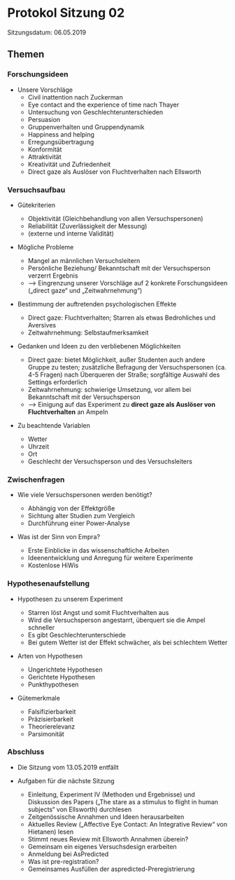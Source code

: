 # Protokol Sitzung 02 #

Sitzungsdatum: 06.05.2019 

## Themen ##


### Forschungsideen ###

- Unsere Vorschläge
   + Civil inattention nach Zuckerman 
   + Eye contact and the experience of time nach Thayer
   + Untersuchung von Geschlechterunterschieden
   + Persuasion
   + Gruppenverhalten und Gruppendynamik
   + Happiness and helping 
   + Erregungsübertragung
   + Konformität
   + Attraktivität 
   + Kreativität und Zufriedenheit 
   + Direct gaze als Auslöser von Fluchtverhalten nach Ellsworth
   

### Versuchsaufbau ### 

- Gütekriterien
   + Objektivität (Gleichbehandlung von allen Versuchspersonen)
   + Reliabilität (Zuverlässigkeit der Messung)
   + (externe und interne Validität)
   
- Mögliche Probleme
   + Mangel an männlichen Versuchsleitern
   + Persönliche Beziehung/ Bekanntschaft mit der Versuchsperson verzerrt Ergebnis 
   + --> Eingrenzung unserer Vorschläge auf 2 konkrete Forschungsideen („direct gaze“ und „Zeitwahrnehmung“) 
   
- Bestimmung der auftretenden psychologischen Effekte
   + Direct gaze: Fluchtverhalten; Starren als etwas Bedrohliches und Aversives 
   + Zeitwahrnehmung: Selbstaufmerksamkeit
  
- Gedanken und Ideen zu den verbliebenen Möglichkeiten
   + Direct gaze: bietet Möglichkeit, außer Studenten auch andere Gruppe zu testen; zusätzliche Befragung der Versuchspersonen (ca. 4-5 Fragen) nach Überqueren der Straße; sorgfältige Auswahl des Settings erforderlich
   + Zeitwahrnehmung: schwierige Umsetzung, vor allem bei Bekanntschaft mit der Versuchsperson 
   + --> Einigung auf das Experiment zu **direct gaze als Auslöser von Fluchtverhalten** an Ampeln
   
- Zu beachtende Variablen 
   + Wetter
   + Uhrzeit
   + Ort
   + Geschlecht der Versuchsperson und des Versuchsleiters
  

### Zwischenfragen ###

- Wie viele Versuchspersonen werden benötigt?
   + Abhängig von der Effektgröße 
   + Sichtung alter Studien zum Vergleich 
   + Durchführung einer Power-Analyse 
   
- Was ist der Sinn von Empra?
   + Erste Einblicke in das wissenschaftliche Arbeiten 
   + Ideenentwicklung und Anregung für weitere Experimente 
   + Kostenlose HiWis 


### Hypothesenaufstellung ###

- Hypothesen zu unserem Experiment
   + Starren löst Angst und somit Fluchtverhalten aus 
   + Wird die Versuchsperson angestarrt, überquert sie die Ampel schneller 
   + Es gibt Geschlechterunterschiede
   + Bei gutem Wetter ist der Effekt schwächer, als bei schlechtem Wetter

- Arten von Hypothesen
   + Ungerichtete Hypothesen 
   + Gerichtete Hypothesen 
   + Punkthypothesen
   
- Gütemerkmale 
   + Falsifizierbarkeit
   + Präzisierbarkeit
   + Theorierelevanz 
   + Parsimonität
 

### Abschluss ###

- Die Sitzung vom 13.05.2019 entfällt

- Aufgaben für die nächste Sitzung 
   + Einleitung, Experiment IV (Methoden und Ergebnisse) und Diskussion des Papers („The stare as a stimulus to flight in human subjects“ von Ellsworth) durchlesen
   + Zeitgenössische Annahmen und Ideen herausarbeiten
   + Aktuelles Review („Affective Eye Contact: An Integrative Review“ von Hietanen) lesen
   + Stimmt neues Review mit Ellsworth Annahmen überein?
   + Gemeinsam ein eigenes Versuchsdesign erarbeiten
   + Anmeldung bei AsPredicted
   + Was ist pre-registration?
   + Gemeinsames Ausfüllen der aspredicted-Preregistrierung 












   





